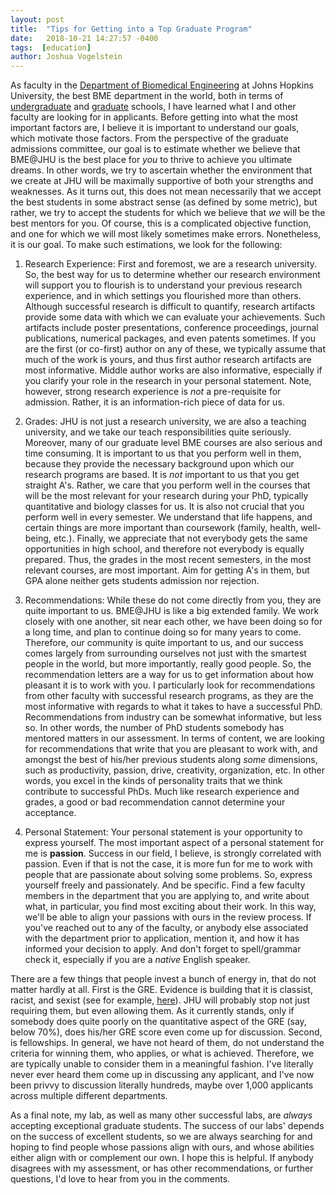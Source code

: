 ```yaml
---
layout: post
title:  "Tips for Getting into a Top Graduate Program"
date:   2018-10-21 14:27:57 -0400
tags:  [education]
author: Joshua Vogelstein
---
```


As faculty in the [Department of Biomedical Engineering](https://www.bme.jhu.edu/) at Johns Hopkins University, the best BME department in the world, both in terms of [undergraduate](https://www.usnews.com/best-colleges/rankings/engineering-doctorate-biological-biomedical) and [graduate](https://www.usnews.com/best-graduate-schools/top-engineering-schools/biomedical-rankings) schools, I have learned what I and other faculty are looking for in applicants. Before getting into what the most important factors are, I believe it is important to understand our goals, which motivate those factors.  From the perspective of the graduate admissions committee, our goal is to estimate whether we believe that BME@JHU is the best place for *you* to thrive to achieve you ultimate dreams.  In other words, we try to ascertain whether the environment that we create at JHU will be maximally supportive of both your strengths and weaknesses.  As it turns out, this does not mean necessarily that we accept the best students in some abstract sense (as defined by some metric), but rather, we try to accept the students for which we believe that *we* will be the best mentors for you. Of course, this is a complicated objective function, and one for which we will most likely sometimes make errors.  Nonetheless, it is our goal.  To make such estimations, we look for the following:  


1. Research Experience: First and foremost, we are a research university.  So, the best way for us to determine whether our research environment will support you to flourish is to understand your previous research experience, and in which settings you flourished more than others.  Although successful research is difficult to quantify, research artifacts provide some data with which we can evaluate your achievements.  Such artifacts include poster presentations, conference proceedings, journal publications, numerical packages, and even patents sometimes.   If you are the first (or co-first) author on any of these, we typically assume that much of the work is yours, and thus first author research artifacts are most informative.  Middle author works are also informative, especially if you clarify your role in the research in your personal statement. Note, however, strong research experience is *not* a pre-requisite for admission. Rather, it is an information-rich piece of data for us.

2. Grades: JHU is not just a research university, we are also a teaching university, and we take our teach responsibilities quite seriously.  Moreover, many of our graduate level BME courses are also serious and time consuming.  It is important to us that you perform well in them, because they provide the necessary background upon which our research programs are based.  It is *not* important to us that you get straight A's.  Rather, we care that you perform well in the courses that will be the most relevant for your research during your PhD, typically quantitative and biology classes for us.  It is also not crucial that you perform well in every semester. We understand that life happens, and certain things are more important than coursework (family, health, well-being, etc.). Finally, we appreciate that not everybody gets the same opportunities in high school, and therefore not everybody is equally prepared.  Thus, the grades in the most recent semesters, in the most relevant courses, are most important.  Aim for getting A's in them, but GPA alone neither gets students admission nor rejection.

3. Recommendations: While these do not come directly from you, they are quite important to us.  BME@JHU is like a big extended family. We work closely with one another, sit near each other, we have been doing so for a long time, and plan to continue doing so for many years to come.  Therefore, our community is quite important to us, and our success comes largely from surrounding ourselves not just with the smartest people in the world, but more importantly, really good people.  So, the recommendation letters are a way for us to get information about how pleasant it is to work with you.  I particularly look for recommendations from other faculty with successful research programs, as they are the most informative with regards to what it takes to have a successful PhD. Recommendations from industry can be somewhat informative, but less so. In other words, the number of PhD students somebody has mentored matters in our assessment.  In terms of content, we are looking for recommendations that write that you are pleasant to work with, and amongst the best of his/her previous students along *some* dimensions, such as productivity, passion, drive, creativity, organization, etc. In other words, you excel in the kinds of personality traits that we think contribute to successful PhDs.  Much like research experience and grades, a good or bad recommendation cannot determine your acceptance.

4. Personal Statement: Your personal statement is your opportunity to express yourself. The most important aspect of a personal statement for me is **passion**.  Success in our field, I believe, is strongly correlated with passion.  Even if that is not the case, it is more fun for me to work with people that are passionate about solving some problems. So, express yourself freely and passionately. And be specific. Find a few faculty members in the department that you are applying to, and write about what, in particular, you find most exciting about their work.  In this way, we'll be able to align your passions with ours in the review process.  If you've reached out to any of the faculty, or anybody else associated with the department prior to application, mention it, and how it has informed your decision to apply.  And don't forget to spell/grammar check it, especially if you are a *native* English speaker.


There are a few things that people invest a bunch of energy in, that do not matter hardly at all. First is the GRE.  Evidence is building that it is classist, racist, and sexist (see for example, [here](http://www.takepart.com/article/2015/11/07/gre-bias)).  JHU will probably stop not just requiring them, but even allowing them.  As it currently stands, only if somebody does quite poorly on the quantitative aspect of the GRE (say, below 70%), does his/her GRE score even come up for discussion. Second, is fellowships. In general, we have not heard of them, do not understand the criteria for winning them, who applies, or what is achieved.  Therefore, we are typically unable to consider them in a meaningful fashion.  I've literally never ever heard them come up in discussing any applicant, and I've now been privvy to discussion literally hundreds, maybe over 1,000 applicants across multiple different departments. 

As a final note, my lab, as well as many other successful labs, are *always* accepting exceptional graduate students.  The success of our labs' depends on the success of excellent students, so we are always searching for and hoping to find people whose passions align with ours, and whose abilities either align with or complement our own. I hope this is helpful. If anybody disagrees with my assessment, or has other recommendations, or further questions, I'd love to hear from you in the comments. 